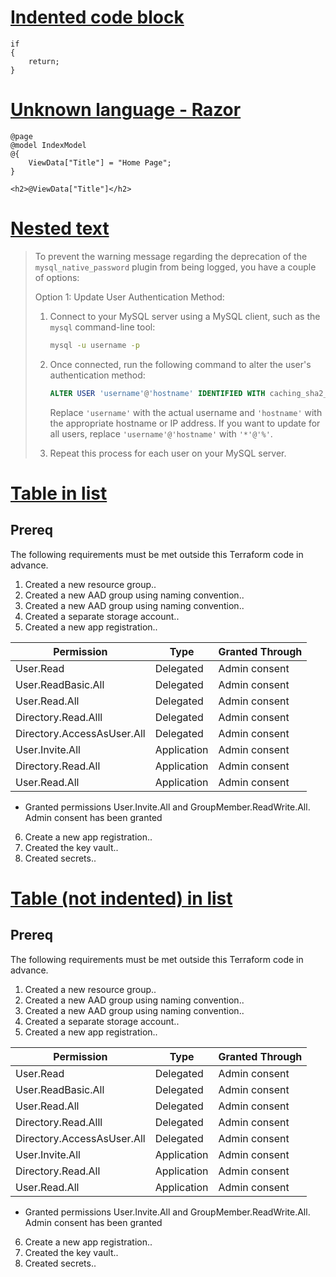 # [Indented code block](https://github.com/MyNihongo/MudBlazor.Markdown/issues/294)
    if
    {
        return;
    }

# [Unknown language - Razor](https://github.com/MyNihongo/MudBlazor.Markdown/issues/260)
```razor
@page
@model IndexModel
@{
    ViewData["Title"] = "Home Page";
}

<h2>@ViewData["Title"]</h2>
```

# [Nested text](https://github.com/MyNihongo/MudBlazor.Markdown/issues/233)
> To prevent the warning message regarding the deprecation of the `mysql_native_password` plugin from being logged, you have a couple of options:
> 
> Option 1: Update User Authentication Method:
> 
> 1. Connect to your MySQL server using a MySQL client, such as the `mysql` command-line tool:
>    ```bash
>    mysql -u username -p
>    ```
> 
> 2. Once connected, run the following command to alter the user's authentication method:
>    ```sql
>    ALTER USER 'username'@'hostname' IDENTIFIED WITH caching_sha2_password;
>    ```
>    Replace `'username'` with the actual username and `'hostname'` with the appropriate hostname or IP address. If you want to update for all users, replace `'username'@'hostname'` with `'*'@'%'`.
> 
> 3. Repeat this process for each user on your MySQL server.

# [Table in list](https://github.com/MyNihongo/MudBlazor.Markdown/issues/144)
## Prereq
The following requirements must be met outside this Terraform code in advance.

1. Created a new resource group..
2. Created a new AAD group using naming convention..
3. Created a new AAD group using naming convention..
4. Created a separate storage account..
5. Created a new app registration..

  |Permission | Type | Granted Through|
  |--|--|--|
  |User.Read | Delegated | Admin consent|
  | User.ReadBasic.All |Delegated| Admin consent|
  |User.Read.All|Delegated| Admin consent|
  |Directory.Read.Alll|Delegated| Admin consent|
  |Directory.AccessAsUser.All|Delegated| Admin consent|
  |User.Invite.All|Application| Admin consent|
  |Directory.Read.All|Application| Admin consent|
  |User.Read.All|Application| Admin consent|
  - Granted permissions User.Invite.All and GroupMember.ReadWrite.All. Admin consent has been granted

6. Create a new app registration..
7. Created the key vault..
8. Created secrets..

# [Table (not indented) in list](https://github.com/MyNihongo/MudBlazor.Markdown/issues/145)
## Prereq
The following requirements must be met outside this Terraform code in advance.

1. Created a new resource group..
2. Created a new AAD group using naming convention..
3. Created a new AAD group using naming convention..
4. Created a separate storage account..
5. Created a new app registration..

|Permission | Type | Granted Through|
|--|--|--|
|User.Read | Delegated | Admin consent|
| User.ReadBasic.All |Delegated| Admin consent|
|User.Read.All|Delegated| Admin consent|
|Directory.Read.Alll|Delegated| Admin consent|
|Directory.AccessAsUser.All|Delegated| Admin consent|
|User.Invite.All|Application| Admin consent|
|Directory.Read.All|Application| Admin consent|
|User.Read.All|Application| Admin consent|
- Granted permissions User.Invite.All and GroupMember.ReadWrite.All. Admin consent has been granted

6. Create a new app registration..
7. Created the key vault..
8. Created secrets..
